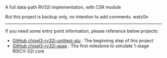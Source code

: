 A full data-path RV32I implementation, with CSR module

But this project is backup only, no intention to add comments. watz0n

---

If you need some entry point information, please reference below projects:
* [GitHub chisel3-rv32i-unittest-alu](https://github.com/watz0n/learn-rv32i-unittest-alu) : The beginning step of this project
* [GitHub chisel3-rv32i-asap](https://github.com/watz0n/learn-rv32i-asap) : The first milestone to simulate 1-stage RISCV-32I core